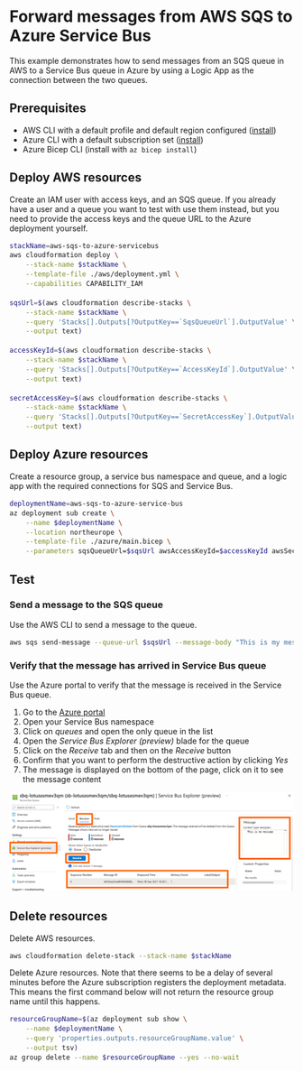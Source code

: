 # Forward messages from AWS SQS to Azure Service Bus

This example demonstrates how to send messages from an SQS queue in AWS to a Service Bus queue in Azure by using a Logic App as the connection between the two queues.

## Prerequisites

- AWS CLI with a default profile and default region configured ([install](https://aws.amazon.com/cli/))
- Azure CLI with a default subscription set ([install](https://docs.microsoft.com/en-us/cli/azure/install-azure-cli))
- Azure Bicep CLI (install with `az bicep install`)

## Deploy AWS resources

Create an IAM user with access keys, and an SQS queue. If you already have a user and a queue you want to test with use them instead, but you need to provide the access keys and the queue URL to the Azure deployment yourself.

```bash
stackName=aws-sqs-to-azure-servicebus
aws cloudformation deploy \
    --stack-name $stackName \
    --template-file ./aws/deployment.yml \
    --capabilities CAPABILITY_IAM

sqsUrl=$(aws cloudformation describe-stacks \
    --stack-name $stackName \
    --query 'Stacks[].Outputs[?OutputKey==`SqsQueueUrl`].OutputValue' \
    --output text)

accessKeyId=$(aws cloudformation describe-stacks \
    --stack-name $stackName \
    --query 'Stacks[].Outputs[?OutputKey==`AccessKeyId`].OutputValue' \
    --output text)

secretAccessKey=$(aws cloudformation describe-stacks \
    --stack-name $stackName \
    --query 'Stacks[].Outputs[?OutputKey==`SecretAccessKey`].OutputValue' \
    --output text)
```

## Deploy Azure resources

Create a resource group, a service bus namespace and queue, and a logic app with the required connections for SQS and Service Bus.

```bash
deploymentName=aws-sqs-to-azure-service-bus
az deployment sub create \
    --name $deploymentName \
    --location northeurope \
    --template-file ./azure/main.bicep \
    --parameters sqsQueueUrl=$sqsUrl awsAccessKeyId=$accessKeyId awsSecretAccessKey=$secretAccessKey
```

## Test

### Send a message to the SQS queue

Use the AWS CLI to send a message to the queue.

```bash
aws sqs send-message --queue-url $sqsUrl --message-body "This is my message"
```

### Verify that the message has arrived in Service Bus queue

Use the Azure portal to verify that the message is received in the Service Bus queue.

1. Go to the [Azure portal](https://portal.azure.com/)
1. Open your Service Bus namespace
1. Click on _queues_ and open the only queue in the list
1. Open the _Service Bus Explorer (preview)_ blade for the queue
1. Click on the _Receive_ tab and then on the _Receive_ button
1. Confirm that you want to perform the destructive action by clicking _Yes_
1. The message is displayed on the bottom of the page, click on it to see the message content

![Service Bus Explorer](./assets/azureportal.png)

## Delete resources

Delete AWS resources.

```bash
aws cloudformation delete-stack --stack-name $stackName
```

Delete Azure resources. Note that there seems to be a delay of several minutes before the Azure subscription registers the deployment metadata. This means the first command below will not return the resource group name until this happens.

```bash
resourceGroupName=$(az deployment sub show \
    --name $deploymentName \
    --query 'properties.outputs.resourceGroupName.value' \
    --output tsv)
az group delete --name $resourceGroupName --yes --no-wait
```
